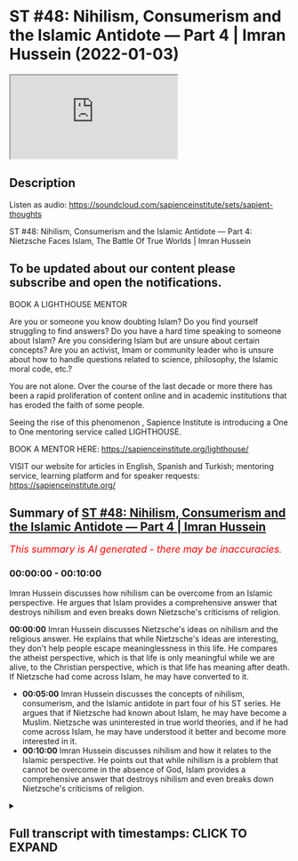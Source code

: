 # ST #48:  Nihilism, Consumerism and the Islamic Antidote — Part 4 | Imran Hussein (2022-01-03)

<iframe loading='lazy' src='https://www.youtube.com/embed/Fg9LKfnfIio'></iframe>

## Description

Listen as audio: https://soundcloud.com/sapienceinstitute/sets/sapient-thoughts

ST #48:  Nihilism, Consumerism and the Islamic Antidote — Part 4: Nietzsche Faces Islam, The Battle Of True Worlds | Imran Hussein

To be updated about our content please subscribe and open the notifications.
----
BOOK A LIGHTHOUSE MENTOR

Are you or someone you know doubting Islam? Do you find yourself struggling to find answers?  Do you have a hard time speaking to someone about Islam?  Are you considering Islam but are unsure about certain concepts?  Are you an activist, Imam or community leader who is unsure about how to handle questions related to science, philosophy, the Islamic moral code, etc.?

You are not alone.  Over the course of the last decade or more there has been a rapid proliferation of content online and in academic institutions that has eroded the faith of some people.

Seeing the rise of  this phenomenon , Sapience Institute is introducing a One to One mentoring service called LIGHTHOUSE.

BOOK A MENTOR HERE: https://sapienceinstitute.org/lighthouse/

VISIT our website for articles in English, Spanish and Turkish; mentoring service, learning platform and for speaker requests: https://sapienceinstitute.org/

## Summary of [ST #48: Nihilism, Consumerism and the Islamic Antidote — Part 4 | Imran Hussein](https://www.youtube.com/watch?v=Fg9LKfnfIio)


*<span style="color:red; font-size:125%">This summary is AI generated - there may be inaccuracies</span>. [](/)*

### <a onclick="modifyYTiframeseektime('0')">00:00:00</a> - <a onclick="modifyYTiframeseektime('600')">00:10:00</a>

Imran Hussein discusses how nihilism can be overcome from an Islamic perspective. He argues that Islam provides a comprehensive answer that destroys nihilism and even breaks down Nietzsche's criticisms of religion.

**<a onclick="modifyYTiframeseektime('0')">00:00:00</a>**  Imran Hussein discusses Nietzsche's ideas on nihilism and the religious answer. He explains that while Nietzsche's ideas are interesting, they don't help people escape meaninglessness in this life. He compares the atheist perspective, which is that life is only meaningful while we are alive, to the Christian perspective, which is that life has meaning after death. If Nietzsche had come across Islam, he may have converted to it.
* **<a onclick="modifyYTiframeseektime('300')">00:05:00</a>** Imran Hussein discusses the concepts of nihilism, consumerism, and the Islamic antidote in part four of his ST series. He argues that if Nietzsche had known about Islam, he may have become a Muslim. Nietzsche was uninterested in true world theories, and if he had come across Islam, he may have understood it better and become more interested in it.
* **<a onclick="modifyYTiframeseektime('600')">00:10:00</a>**  Imran Hussein discusses nihilism and how it relates to the Islamic perspective. He points out that while nihilism is a problem that cannot be overcome in the absence of God, Islam provides a comprehensive answer that destroys nihilism and even breaks down Nietzsche's criticisms of religion.

<details><summary><h2>Full transcript with timestamps: CLICK TO EXPAND</h2></summary>

<a onclick="modifyYTiframeseektime('12')">0:00:12</a> assalamu alaikum brothers and sisters  
<a onclick="modifyYTiframeseektime('13')">0:00:13</a> welcome back to the sapiens thoughts  
<a onclick="modifyYTiframeseektime('16')">0:00:16</a> video series where we're discussing  
<a onclick="modifyYTiframeseektime('17')">0:00:17</a> nihilism consumerism and the islamic  
<a onclick="modifyYTiframeseektime('19')">0:00:19</a> antidote to these issues  
<a onclick="modifyYTiframeseektime('21')">0:00:21</a> in this  
<a onclick="modifyYTiframeseektime('23')">0:00:23</a> video we're going to be looking further  
<a onclick="modifyYTiframeseektime('25')">0:00:25</a> into nihilism in particular the views of  
<a onclick="modifyYTiframeseektime('27')">0:00:27</a> nietzsche  
<a onclick="modifyYTiframeseektime('28')">0:00:28</a> now nietzsche was very interesting  
<a onclick="modifyYTiframeseektime('30')">0:00:30</a> because a lot of his philosophy and his  
<a onclick="modifyYTiframeseektime('32')">0:00:32</a> works were on the topic of nihilism and  
<a onclick="modifyYTiframeseektime('34')">0:00:34</a> meaning  
<a onclick="modifyYTiframeseektime('35')">0:00:35</a> and what he proposed  
<a onclick="modifyYTiframeseektime('37')">0:00:37</a> as a means of addressing or dealing with  
<a onclick="modifyYTiframeseektime('40')">0:00:40</a> meaninglessness or nihilism was the idea  
<a onclick="modifyYTiframeseektime('42')">0:00:42</a> of what's referred to as the ubermensch  
<a onclick="modifyYTiframeseektime('45')">0:00:45</a> or the superman this character  
<a onclick="modifyYTiframeseektime('48')">0:00:48</a> which  
<a onclick="modifyYTiframeseektime('49')">0:00:49</a> a human should aspire to attain and  
<a onclick="modifyYTiframeseektime('51')">0:00:51</a> generally speaking the idea was that  
<a onclick="modifyYTiframeseektime('53')">0:00:53</a> this person  
<a onclick="modifyYTiframeseektime('55')">0:00:55</a> creates his understanding the  
<a onclick="modifyYTiframeseektime('57')">0:00:57</a> meaningless of my finding himself in a  
<a onclick="modifyYTiframeseektime('60')">0:01:00</a> world which has no meaning and realizing  
<a onclick="modifyYTiframeseektime('63')">0:01:03</a> that his life has no meaning that he now  
<a onclick="modifyYTiframeseektime('66')">0:01:06</a> creates his own value system he  
<a onclick="modifyYTiframeseektime('68')">0:01:08</a> transcends this meaninglessness  
<a onclick="modifyYTiframeseektime('71')">0:01:11</a> through himself  
<a onclick="modifyYTiframeseektime('72')">0:01:12</a> by creating a system for himself which  
<a onclick="modifyYTiframeseektime('74')">0:01:14</a> elevates him now again very interesting  
<a onclick="modifyYTiframeseektime('76')">0:01:16</a> idea  
<a onclick="modifyYTiframeseektime('78')">0:01:18</a> one which you can respect and you can  
<a onclick="modifyYTiframeseektime('79')">0:01:19</a> understand the value of in a meaningless  
<a onclick="modifyYTiframeseektime('82')">0:01:22</a> world however like i said already such  
<a onclick="modifyYTiframeseektime('85')">0:01:25</a> ideas don't address the fundamental  
<a onclick="modifyYTiframeseektime('87')">0:01:27</a> issue you still have to acknowledge that  
<a onclick="modifyYTiframeseektime('88')">0:01:28</a> life at bottom is ultimately meaningless  
<a onclick="modifyYTiframeseektime('90')">0:01:30</a> and the best you can do is just make up  
<a onclick="modifyYTiframeseektime('92')">0:01:32</a> something for yourself as you go along  
<a onclick="modifyYTiframeseektime('94')">0:01:34</a> but that idea you know essentially  
<a onclick="modifyYTiframeseektime('97')">0:01:37</a> it has no true intrinsic meaning you may  
<a onclick="modifyYTiframeseektime('101')">0:01:41</a> argue well it's more meaningful than  
<a onclick="modifyYTiframeseektime('103')">0:01:43</a> doing some just sitting around doing  
<a onclick="modifyYTiframeseektime('104')">0:01:44</a> nothing you can argue that however  
<a onclick="modifyYTiframeseektime('106')">0:01:46</a> it's made up if you really think about  
<a onclick="modifyYTiframeseektime('108')">0:01:48</a> it's made up it's a made-up idea that  
<a onclick="modifyYTiframeseektime('110')">0:01:50</a> you think is more worthwhile you know a  
<a onclick="modifyYTiframeseektime('112')">0:01:52</a> way of living which you think is more  
<a onclick="modifyYTiframeseektime('113')">0:01:53</a> worthwhile of engaging in as opposed to  
<a onclick="modifyYTiframeseektime('115')">0:01:55</a> another way of living  
<a onclick="modifyYTiframeseektime('116')">0:01:56</a> so what i found really interesting was  
<a onclick="modifyYTiframeseektime('118')">0:01:58</a> nietzsche's critique  
<a onclick="modifyYTiframeseektime('120')">0:02:00</a> of  
<a onclick="modifyYTiframeseektime('121')">0:02:01</a> the religious answer now remember  
<a onclick="modifyYTiframeseektime('123')">0:02:03</a> context there which is he was probably  
<a onclick="modifyYTiframeseektime('125')">0:02:05</a> most likely focusing on the christian  
<a onclick="modifyYTiframeseektime('127')">0:02:07</a> tradition and the christian answer  
<a onclick="modifyYTiframeseektime('129')">0:02:09</a> to  
<a onclick="modifyYTiframeseektime('131')">0:02:11</a> to nihilism or the the way christianity  
<a onclick="modifyYTiframeseektime('133')">0:02:13</a> dealt with this problem or overcame  
<a onclick="modifyYTiframeseektime('135')">0:02:15</a> nihilism  
<a onclick="modifyYTiframeseektime('136')">0:02:16</a> and he referred to this as  
<a onclick="modifyYTiframeseektime('139')">0:02:19</a> true worlds  
<a onclick="modifyYTiframeseektime('141')">0:02:21</a> and he understood that you know  
<a onclick="modifyYTiframeseektime('142')">0:02:22</a> throughout history people have proposed  
<a onclick="modifyYTiframeseektime('145')">0:02:25</a> the idea of true worlds and a true world  
<a onclick="modifyYTiframeseektime('147')">0:02:27</a> essentially is a world which transcends  
<a onclick="modifyYTiframeseektime('150')">0:02:30</a> this world which is eternal and may also  
<a onclick="modifyYTiframeseektime('153')">0:02:33</a> incorporate other things such as it's a  
<a onclick="modifyYTiframeseektime('155')">0:02:35</a> world where there's peace and  
<a onclick="modifyYTiframeseektime('156')">0:02:36</a> tranquility  
<a onclick="modifyYTiframeseektime('157')">0:02:37</a> um no suffering no pain and it goes on  
<a onclick="modifyYTiframeseektime('160')">0:02:40</a> forever you know it's it's that is the  
<a onclick="modifyYTiframeseektime('163')">0:02:43</a> true world that's where we truly belong  
<a onclick="modifyYTiframeseektime('165')">0:02:45</a> and nietzsche's  
<a onclick="modifyYTiframeseektime('166')">0:02:46</a> critique of this was especially from a  
<a onclick="modifyYTiframeseektime('168')">0:02:48</a> christian perspective well  
<a onclick="modifyYTiframeseektime('171')">0:02:51</a> true worlds  
<a onclick="modifyYTiframeseektime('172')">0:02:52</a> don't really help you escape  
<a onclick="modifyYTiframeseektime('173')">0:02:53</a> meaninglessness in this life  
<a onclick="modifyYTiframeseektime('175')">0:02:55</a> you know whereas other people saw you  
<a onclick="modifyYTiframeseektime('177')">0:02:57</a> know on the surface well yeah they do  
<a onclick="modifyYTiframeseektime('179')">0:02:59</a> because when you believe that there's  
<a onclick="modifyYTiframeseektime('180')">0:03:00</a> another world to come an eternal world  
<a onclick="modifyYTiframeseektime('182')">0:03:02</a> you know  
<a onclick="modifyYTiframeseektime('183')">0:03:03</a> you know human beings find meaning  
<a onclick="modifyYTiframeseektime('185')">0:03:05</a> through this value through this well  
<a onclick="modifyYTiframeseektime('186')">0:03:06</a> that's where i belong you know i am  
<a onclick="modifyYTiframeseektime('189')">0:03:09</a> created and i belong in the in the  
<a onclick="modifyYTiframeseektime('190')">0:03:10</a> hereafter i don't belong in this world  
<a onclick="modifyYTiframeseektime('192')">0:03:12</a> and i was created by god and so on all  
<a onclick="modifyYTiframeseektime('194')">0:03:14</a> these ideas lead want to find meaning  
<a onclick="modifyYTiframeseektime('197')">0:03:17</a> and purpose however niche pointed out  
<a onclick="modifyYTiframeseektime('199')">0:03:19</a> and rightly so if you look at it from  
<a onclick="modifyYTiframeseektime('201')">0:03:21</a> purely from a christian perspective  
<a onclick="modifyYTiframeseektime('204')">0:03:24</a> that  
<a onclick="modifyYTiframeseektime('205')">0:03:25</a> the idea of a true world  
<a onclick="modifyYTiframeseektime('207')">0:03:27</a> actually removed meaning from life in  
<a onclick="modifyYTiframeseektime('210')">0:03:30</a> this world because if one is to believe  
<a onclick="modifyYTiframeseektime('212')">0:03:32</a> that there is an eternity a paradise to  
<a onclick="modifyYTiframeseektime('214')">0:03:34</a> come  
<a onclick="modifyYTiframeseektime('216')">0:03:36</a> and that's it and there is no clarity as  
<a onclick="modifyYTiframeseektime('218')">0:03:38</a> far as the link between the hereafter  
<a onclick="modifyYTiframeseektime('220')">0:03:40</a> and the here and now this world well  
<a onclick="modifyYTiframeseektime('222')">0:03:42</a> then you have nothing to do in this  
<a onclick="modifyYTiframeseektime('223')">0:03:43</a> world and that's what he presented well  
<a onclick="modifyYTiframeseektime('226')">0:03:46</a> from that perspective you're just  
<a onclick="modifyYTiframeseektime('227')">0:03:47</a> waiting to die you have nothing to do in  
<a onclick="modifyYTiframeseektime('229')">0:03:49</a> this life other than wait for death and  
<a onclick="modifyYTiframeseektime('230')">0:03:50</a> when death comes you die  
<a onclick="modifyYTiframeseektime('232')">0:03:52</a> and therefore this life is  
<a onclick="modifyYTiframeseektime('235')">0:03:55</a> far less meaningful  
<a onclick="modifyYTiframeseektime('237')">0:03:57</a> than  
<a onclick="modifyYTiframeseektime('238')">0:03:58</a> an atheist perspective which is this is  
<a onclick="modifyYTiframeseektime('240')">0:04:00</a> the only life you have there is no  
<a onclick="modifyYTiframeseektime('242')">0:04:02</a> eternity there is nothing else to come  
<a onclick="modifyYTiframeseektime('244')">0:04:04</a> and therefore well at least we should  
<a onclick="modifyYTiframeseektime('245')">0:04:05</a> try to logically you know you can say uh  
<a onclick="modifyYTiframeseektime('248')">0:04:08</a> we should try to make the most of this  
<a onclick="modifyYTiframeseektime('249')">0:04:09</a> life so this life is meaningful from  
<a onclick="modifyYTiframeseektime('251')">0:04:11</a> that perspective he would argue as  
<a onclick="modifyYTiframeseektime('252')">0:04:12</a> opposed to you know a view that you have  
<a onclick="modifyYTiframeseektime('254')">0:04:14</a> an eternal life to come that's the real  
<a onclick="modifyYTiframeseektime('256')">0:04:16</a> life and therefore this life is just  
<a onclick="modifyYTiframeseektime('258')">0:04:18</a> nothing to do waiting to die so it's  
<a onclick="modifyYTiframeseektime('260')">0:04:20</a> meaningless now he was right from this  
<a onclick="modifyYTiframeseektime('262')">0:04:22</a> perspective however  
<a onclick="modifyYTiframeseektime('264')">0:04:24</a> i believe if he had come across  
<a onclick="modifyYTiframeseektime('267')">0:04:27</a> the islamic conception of the hereafter  
<a onclick="modifyYTiframeseektime('269')">0:04:29</a> and how  
<a onclick="modifyYTiframeseektime('270')">0:04:30</a> it's made clear in islam the link  
<a onclick="modifyYTiframeseektime('272')">0:04:32</a> between this life  
<a onclick="modifyYTiframeseektime('274')">0:04:34</a> and the hereafter  
<a onclick="modifyYTiframeseektime('276')">0:04:36</a> and how relevant this life is  
<a onclick="modifyYTiframeseektime('278')">0:04:38</a> for our eternal life  
<a onclick="modifyYTiframeseektime('280')">0:04:40</a> then i believe he may have actually he  
<a onclick="modifyYTiframeseektime('281')">0:04:41</a> may even have become muslim and the  
<a onclick="modifyYTiframeseektime('282')">0:04:42</a> reason i say this  
<a onclick="modifyYTiframeseektime('284')">0:04:44</a> is because  
<a onclick="modifyYTiframeseektime('285')">0:04:45</a> nietzsche didn't deny  
<a onclick="modifyYTiframeseektime('288')">0:04:48</a> true worlds or hereafter the concept of  
<a onclick="modifyYTiframeseektime('290')">0:04:50</a> god god based on evidence right he makes  
<a onclick="modifyYTiframeseektime('294')">0:04:54</a> this clear for example uh in his book  
<a onclick="modifyYTiframeseektime('297')">0:04:57</a> human all to human he states it is true  
<a onclick="modifyYTiframeseektime('300')">0:05:00</a> there could be a metaphysical world the  
<a onclick="modifyYTiframeseektime('302')">0:05:02</a> absolute possibility of it is hardly to  
<a onclick="modifyYTiframeseektime('304')">0:05:04</a> be disputed so he didn't deny this his  
<a onclick="modifyYTiframeseektime('307')">0:05:07</a> reasons for denying  
<a onclick="modifyYTiframeseektime('309')">0:05:09</a> what he referred to as the true world or  
<a onclick="modifyYTiframeseektime('311')">0:05:11</a> god were not based on evidence they were  
<a onclick="modifyYTiframeseektime('313')">0:05:13</a> based on utility from his understanding  
<a onclick="modifyYTiframeseektime('316')">0:05:16</a> that to believe in a true world was not  
<a onclick="modifyYTiframeseektime('319')">0:05:19</a> conducive to  
<a onclick="modifyYTiframeseektime('320')">0:05:20</a> you know survival in this world or  
<a onclick="modifyYTiframeseektime('322')">0:05:22</a> finding meaning in this world that's how  
<a onclick="modifyYTiframeseektime('323')">0:05:23</a> he understood it  
<a onclick="modifyYTiframeseektime('325')">0:05:25</a> and the way he expressed his idea or his  
<a onclick="modifyYTiframeseektime('327')">0:05:27</a> thoughts on this were you can find in  
<a onclick="modifyYTiframeseektime('329')">0:05:29</a> his autobiography ekohomo he states the  
<a onclick="modifyYTiframeseektime('331')">0:05:31</a> concept beyond the true world invented  
<a onclick="modifyYTiframeseektime('334')">0:05:34</a> in order to devalue  
<a onclick="modifyYTiframeseektime('337')">0:05:37</a> the only world there is in order to  
<a onclick="modifyYTiframeseektime('339')">0:05:39</a> retain no goal no reason no task for our  
<a onclick="modifyYTiframeseektime('342')">0:05:42</a> earthly reality and again beautifully  
<a onclick="modifyYTiframeseektime('344')">0:05:44</a> summarized in his words  
<a onclick="modifyYTiframeseektime('347')">0:05:47</a> he is the soul the ad the decree he says  
<a onclick="modifyYTiframeseektime('349')">0:05:49</a> the creation of an eternal life  
<a onclick="modifyYTiframeseektime('351')">0:05:51</a> a paradise as a means of removing  
<a onclick="modifyYTiframeseektime('354')">0:05:54</a> meaning from this world essentially is a  
<a onclick="modifyYTiframeseektime('356')">0:05:56</a> very interesting insight however like i  
<a onclick="modifyYTiframeseektime('357')">0:05:57</a> said if he had come across the islamic  
<a onclick="modifyYTiframeseektime('359')">0:05:59</a> concept and the link between this world  
<a onclick="modifyYTiframeseektime('361')">0:06:01</a> and the hereafter  
<a onclick="modifyYTiframeseektime('363')">0:06:03</a> he probably would have left you know  
<a onclick="modifyYTiframeseektime('365')">0:06:05</a> abandoned his perspective at the very  
<a onclick="modifyYTiframeseektime('367')">0:06:07</a> least and maybe become muslim god knows  
<a onclick="modifyYTiframeseektime('369')">0:06:09</a> best  
<a onclick="modifyYTiframeseektime('370')">0:06:10</a> um so how does islam bridge the gap what  
<a onclick="modifyYTiframeseektime('371')">0:06:11</a> does islam teach us in regards to this  
<a onclick="modifyYTiframeseektime('373')">0:06:13</a> life and the hereafter it's very clear  
<a onclick="modifyYTiframeseektime('375')">0:06:15</a> firstly god outlines the purpose of  
<a onclick="modifyYTiframeseektime('377')">0:06:17</a> humanity chapter 51 56 allah says  
<a onclick="modifyYTiframeseektime('383')">0:06:23</a> that god did not create the jinn kind  
<a onclick="modifyYTiframeseektime('386')">0:06:26</a> and the humankind for no reason  
<a onclick="modifyYTiframeseektime('389')">0:06:29</a> no other reason except to know him and  
<a onclick="modifyYTiframeseektime('391')">0:06:31</a> to worship him this is the purpose of  
<a onclick="modifyYTiframeseektime('394')">0:06:34</a> our existence this is why we live and  
<a onclick="modifyYTiframeseektime('395')">0:06:35</a> then further in other places god  
<a onclick="modifyYTiframeseektime('397')">0:06:37</a> clarifies even  
<a onclick="modifyYTiframeseektime('399')">0:06:39</a> you know why we exist within this  
<a onclick="modifyYTiframeseektime('401')">0:06:41</a> physical material world god says for  
<a onclick="modifyYTiframeseektime('403')">0:06:43</a> example in surah mulk  
<a onclick="modifyYTiframeseektime('405')">0:06:45</a> chapter 67 verse 2 he says that he who  
<a onclick="modifyYTiframeseektime('408')">0:06:48</a> created death and life in order to test  
<a onclick="modifyYTiframeseektime('411')">0:06:51</a> which of us is best in deeds and he is  
<a onclick="modifyYTiframeseektime('413')">0:06:53</a> the almighty all forgiving so god  
<a onclick="modifyYTiframeseektime('415')">0:06:55</a> outlines here that he created life and  
<a onclick="modifyYTiframeseektime('417')">0:06:57</a> death to test which of us is best in  
<a onclick="modifyYTiframeseektime('419')">0:06:59</a> deeds this life is a test and what's  
<a onclick="modifyYTiframeseektime('421')">0:07:01</a> really interesting is that this is  
<a onclick="modifyYTiframeseektime('423')">0:07:03</a> something that could be acknowledged  
<a onclick="modifyYTiframeseektime('424')">0:07:04</a> even by the secularists  
<a onclick="modifyYTiframeseektime('426')">0:07:06</a> if you look at life what are we doing  
<a onclick="modifyYTiframeseektime('429')">0:07:09</a> every single moment of our lives we're  
<a onclick="modifyYTiframeseektime('430')">0:07:10</a> making choices  
<a onclick="modifyYTiframeseektime('432')">0:07:12</a> you know we're being literally being  
<a onclick="modifyYTiframeseektime('433')">0:07:13</a> tested you know we're being tested to  
<a onclick="modifyYTiframeseektime('435')">0:07:15</a> see what choice we make sometimes we  
<a onclick="modifyYTiframeseektime('437')">0:07:17</a> make good choices sometimes we make bad  
<a onclick="modifyYTiframeseektime('439')">0:07:19</a> choices so life essentially even from a  
<a onclick="modifyYTiframeseektime('441')">0:07:21</a> secular perspective if you one way of  
<a onclick="modifyYTiframeseektime('443')">0:07:23</a> looking at is that it's a test it is  
<a onclick="modifyYTiframeseektime('445')">0:07:25</a> literally a test and god makes clear  
<a onclick="modifyYTiframeseektime('447')">0:07:27</a> that this is a life where we're being  
<a onclick="modifyYTiframeseektime('448')">0:07:28</a> tested to see who does good  
<a onclick="modifyYTiframeseektime('451')">0:07:31</a> and the most fundamental good word human  
<a onclick="modifyYTiframeseektime('453')">0:07:33</a> being could do is to recognize using  
<a onclick="modifyYTiframeseektime('455')">0:07:35</a> their faculties as they may be blessed  
<a onclick="modifyYTiframeseektime('456')">0:07:36</a> is to recognize the creator  
<a onclick="modifyYTiframeseektime('458')">0:07:38</a> that he exists and to recognize that we  
<a onclick="modifyYTiframeseektime('460')">0:07:40</a> were created to worship him and then to  
<a onclick="modifyYTiframeseektime('462')">0:07:42</a> engage in that worship  
<a onclick="modifyYTiframeseektime('464')">0:07:44</a> and we are going to be tested in regards  
<a onclick="modifyYTiframeseektime('466')">0:07:46</a> to this we're going to god is  
<a onclick="modifyYTiframeseektime('468')">0:07:48</a> essentially another way to look at this  
<a onclick="modifyYTiframeseektime('469')">0:07:49</a> test is to see god is seeing who is  
<a onclick="modifyYTiframeseektime('472')">0:07:52</a> actually truthful in the claim  
<a onclick="modifyYTiframeseektime('474')">0:07:54</a> that we make which is that we worship  
<a onclick="modifyYTiframeseektime('476')">0:07:56</a> god alone  
<a onclick="modifyYTiframeseektime('477')">0:07:57</a> you know that and that's really tested  
<a onclick="modifyYTiframeseektime('478')">0:07:58</a> when you go through a hardship or a  
<a onclick="modifyYTiframeseektime('480')">0:08:00</a> trial  
<a onclick="modifyYTiframeseektime('481')">0:08:01</a> you know so constantly life is a test  
<a onclick="modifyYTiframeseektime('483')">0:08:03</a> it's a battle we're going to go through  
<a onclick="modifyYTiframeseektime('484')">0:08:04</a> this this is a realm where our worship  
<a onclick="modifyYTiframeseektime('486')">0:08:06</a> is being tested are we truly worshipers  
<a onclick="modifyYTiframeseektime('488')">0:08:08</a> of god do we truly deserve paradise in  
<a onclick="modifyYTiframeseektime('491')">0:08:11</a> the hereafter  
<a onclick="modifyYTiframeseektime('492')">0:08:12</a> and god further in the quran in other  
<a onclick="modifyYTiframeseektime('494')">0:08:14</a> places many places for example chapter 4  
<a onclick="modifyYTiframeseektime('496')">0:08:16</a> verse 124 god says and whoever does  
<a onclick="modifyYTiframeseektime('498')">0:08:18</a> righteous deeds whether male or female  
<a onclick="modifyYTiframeseektime('500')">0:08:20</a> while being a believer  
<a onclick="modifyYTiframeseektime('502')">0:08:22</a> those will enter paradise and will not  
<a onclick="modifyYTiframeseektime('504')">0:08:24</a> be wronged even as much as a speck on a  
<a onclick="modifyYTiframeseektime('507')">0:08:27</a> date seed  
<a onclick="modifyYTiframeseektime('509')">0:08:29</a> very beautifully clarified for us  
<a onclick="modifyYTiframeseektime('511')">0:08:31</a> that  
<a onclick="modifyYTiframeseektime('513')">0:08:33</a> what we do in this life our actions have  
<a onclick="modifyYTiframeseektime('515')">0:08:35</a> a direct implication  
<a onclick="modifyYTiframeseektime('517')">0:08:37</a> what we do in this life  
<a onclick="modifyYTiframeseektime('519')">0:08:39</a> determines  
<a onclick="modifyYTiframeseektime('521')">0:08:41</a> where we end up in the hereafter  
<a onclick="modifyYTiframeseektime('522')">0:08:42</a> obviously by the leave and mercy of god  
<a onclick="modifyYTiframeseektime('524')">0:08:44</a> but our action our engagement in this  
<a onclick="modifyYTiframeseektime('527')">0:08:47</a> life every moment in this life will  
<a onclick="modifyYTiframeseektime('529')">0:08:49</a> determine where we hear where we end up  
<a onclick="modifyYTiframeseektime('530')">0:08:50</a> in the hereafter and if we understand  
<a onclick="modifyYTiframeseektime('533')">0:08:53</a> now this concept this philosophy from  
<a onclick="modifyYTiframeseektime('535')">0:08:55</a> our perspective well then  
<a onclick="modifyYTiframeseektime('537')">0:08:57</a> it's clear that this life is so  
<a onclick="modifyYTiframeseektime('540')">0:09:00</a> significant and so meaningful  
<a onclick="modifyYTiframeseektime('543')">0:09:03</a> because it has a direct bearing on where  
<a onclick="modifyYTiframeseektime('545')">0:09:05</a> we end up in the hereafter it's a  
<a onclick="modifyYTiframeseektime('546')">0:09:06</a> springboard to the hereafter now if  
<a onclick="modifyYTiframeseektime('549')">0:09:09</a> nietzsche had come across this and  
<a onclick="modifyYTiframeseektime('550')">0:09:10</a> understood this like i said he may very  
<a onclick="modifyYTiframeseektime('552')">0:09:12</a> well have become muslim and this is why  
<a onclick="modifyYTiframeseektime('554')">0:09:14</a> it's very interesting iqbal muhammad  
<a onclick="modifyYTiframeseektime('556')">0:09:16</a> iqbal in his javid nama he says had he  
<a onclick="modifyYTiframeseektime('558')">0:09:18</a> lived referring to nietzsche had he  
<a onclick="modifyYTiframeseektime('560')">0:09:20</a> lived in the times of ahmed i believe  
<a onclick="modifyYTiframeseektime('561')">0:09:21</a> referring to the prophet peace be upon  
<a onclick="modifyYTiframeseektime('563')">0:09:23</a> him he says had he lived in the times of  
<a onclick="modifyYTiframeseektime('564')">0:09:24</a> ahmed he would have entered into the  
<a onclick="modifyYTiframeseektime('566')">0:09:26</a> eternal joy  
<a onclick="modifyYTiframeseektime('567')">0:09:27</a> and iqbal by the way was someone who  
<a onclick="modifyYTiframeseektime('569')">0:09:29</a> really studied nietzsche's works in  
<a onclick="modifyYTiframeseektime('570')">0:09:30</a> depth and he's also  
<a onclick="modifyYTiframeseektime('573')">0:09:33</a> has said um had nietzsche been present  
<a onclick="modifyYTiframeseektime('576')">0:09:36</a> in the in this era iqbal would have  
<a onclick="modifyYTiframeseektime('578')">0:09:38</a> taught him what was in the glory of god  
<a onclick="modifyYTiframeseektime('581')">0:09:41</a> so i'm it's not surprising that iqbal  
<a onclick="modifyYTiframeseektime('583')">0:09:43</a> noted that nietzsche if he had really  
<a onclick="modifyYTiframeseektime('585')">0:09:45</a> understood islam  
<a onclick="modifyYTiframeseektime('587')">0:09:47</a> he may very well have become muslim and  
<a onclick="modifyYTiframeseektime('590')">0:09:50</a> especially understanding that niche was  
<a onclick="modifyYTiframeseektime('592')">0:09:52</a> really un interested in these in the  
<a onclick="modifyYTiframeseektime('594')">0:09:54</a> true world theories that religions had  
<a onclick="modifyYTiframeseektime('596')">0:09:56</a> to offer if he had come across the  
<a onclick="modifyYTiframeseektime('598')">0:09:58</a> islamic conception of a true world and  
<a onclick="modifyYTiframeseektime('600')">0:10:00</a> how it links to this world  
<a onclick="modifyYTiframeseektime('602')">0:10:02</a> you know i think that would have been a  
<a onclick="modifyYTiframeseektime('603')">0:10:03</a> game changer for him  
<a onclick="modifyYTiframeseektime('605')">0:10:05</a> so brothers and sisters  
<a onclick="modifyYTiframeseektime('607')">0:10:07</a> just to summarize and to conclude  
<a onclick="modifyYTiframeseektime('611')">0:10:11</a> nihilism  
<a onclick="modifyYTiframeseektime('613')">0:10:13</a> is a problem that cannot be overcome in  
<a onclick="modifyYTiframeseektime('615')">0:10:15</a> the absence of god you can find patches  
<a onclick="modifyYTiframeseektime('619')">0:10:19</a> you can come up with your own views you  
<a onclick="modifyYTiframeseektime('621')">0:10:21</a> can make things up for yourself to get  
<a onclick="modifyYTiframeseektime('624')">0:10:24</a> to try and overcome this problem but at  
<a onclick="modifyYTiframeseektime('626')">0:10:26</a> bottom you're never going to overcome it  
<a onclick="modifyYTiframeseektime('627')">0:10:27</a> you can just distract yourself and lie  
<a onclick="modifyYTiframeseektime('629')">0:10:29</a> to yourself  
<a onclick="modifyYTiframeseektime('631')">0:10:31</a> other religions don't provide in  
<a onclick="modifyYTiframeseektime('633')">0:10:33</a> particular christianity hasn't provided  
<a onclick="modifyYTiframeseektime('635')">0:10:35</a> historically a clear  
<a onclick="modifyYTiframeseektime('637')">0:10:37</a> you know  
<a onclick="modifyYTiframeseektime('638')">0:10:38</a> conception which links this world to the  
<a onclick="modifyYTiframeseektime('640')">0:10:40</a> hereafter and therefore which shows why  
<a onclick="modifyYTiframeseektime('642')">0:10:42</a> this life is meaningful and helps us  
<a onclick="modifyYTiframeseektime('644')">0:10:44</a> transcend  
<a onclick="modifyYTiframeseektime('645')">0:10:45</a> nihilism something noted by nietzsche  
<a onclick="modifyYTiframeseektime('647')">0:10:47</a> however islam does provide a  
<a onclick="modifyYTiframeseektime('648')">0:10:48</a> comprehensive answer which highlights  
<a onclick="modifyYTiframeseektime('650')">0:10:50</a> why this life is life is extremely  
<a onclick="modifyYTiframeseektime('652')">0:10:52</a> meaningful and and and and you know how  
<a onclick="modifyYTiframeseektime('656')">0:10:56</a> how this how you know the conception of  
<a onclick="modifyYTiframeseektime('658')">0:10:58</a> this life from an islamic perspective  
<a onclick="modifyYTiframeseektime('660')">0:11:00</a> completely demolishes nihilism and even  
<a onclick="modifyYTiframeseektime('662')">0:11:02</a> you know breaks down nietzsche's uh  
<a onclick="modifyYTiframeseektime('665')">0:11:05</a> complaints and his criticisms of what  
<a onclick="modifyYTiframeseektime('667')">0:11:07</a> religion had to offer  
<a onclick="modifyYTiframeseektime('669')">0:11:09</a> so that's it for this episode brothers  
<a onclick="modifyYTiframeseektime('671')">0:11:11</a> and sisters join me again for the next  
<a onclick="modifyYTiframeseektime('674')">0:11:14</a> episode where we will be looking or  
<a onclick="modifyYTiframeseektime('676')">0:11:16</a> diving into consumerism and really  
<a onclick="modifyYTiframeseektime('678')">0:11:18</a> understanding this particular topic  
<a onclick="modifyYTiframeseektime('679')">0:11:19</a> until next time take care  
</details>